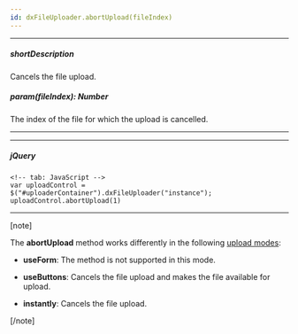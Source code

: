 ```yaml
---
id: dxFileUploader.abortUpload(fileIndex)
---
```

---
##### shortDescription
Cancels the file upload.

##### param(fileIndex): Number
The index of the file for which the upload is cancelled.

---

---
##### jQuery

    <!-- tab: JavaScript -->
    var uploadControl = $("#uploaderContainer").dxFileUploader("instance");
    uploadControl.abortUpload(1)

---

[note]

The **abortUpload** method works differently in the following [upload modes](/api-reference/10%20UI%20Components/dxFileUploader/1%20Configuration/uploadMode.md '/Documentation/ApiReference/UI_Components/dxFileUploader/Configuration/#uploadMode'):

- **useForm**: The method is not supported in this mode.

- **useButtons**: Cancels the file upload and makes the file available for upload.  

- **instantly**: Cancels the file upload.

[/note]
